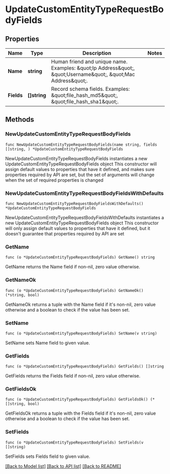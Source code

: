 # UpdateCustomEntityTypeRequestBodyFields

## Properties

Name | Type | Description | Notes
------------ | ------------- | ------------- | -------------
**Name** | **string** | Human friend and unique name. Examples: \&quot;Ip Address\&quot;, \&quot;Username\&quot;, \&quot;Mac Address\&quot;. | 
**Fields** | **[]string** | Record schema fields. Examples: \&quot;file_hash_md5\&quot;, \&quot;file_hash_sha1\&quot;. | 

## Methods

### NewUpdateCustomEntityTypeRequestBodyFields

`func NewUpdateCustomEntityTypeRequestBodyFields(name string, fields []string, ) *UpdateCustomEntityTypeRequestBodyFields`

NewUpdateCustomEntityTypeRequestBodyFields instantiates a new UpdateCustomEntityTypeRequestBodyFields object
This constructor will assign default values to properties that have it defined,
and makes sure properties required by API are set, but the set of arguments
will change when the set of required properties is changed

### NewUpdateCustomEntityTypeRequestBodyFieldsWithDefaults

`func NewUpdateCustomEntityTypeRequestBodyFieldsWithDefaults() *UpdateCustomEntityTypeRequestBodyFields`

NewUpdateCustomEntityTypeRequestBodyFieldsWithDefaults instantiates a new UpdateCustomEntityTypeRequestBodyFields object
This constructor will only assign default values to properties that have it defined,
but it doesn't guarantee that properties required by API are set

### GetName

`func (o *UpdateCustomEntityTypeRequestBodyFields) GetName() string`

GetName returns the Name field if non-nil, zero value otherwise.

### GetNameOk

`func (o *UpdateCustomEntityTypeRequestBodyFields) GetNameOk() (*string, bool)`

GetNameOk returns a tuple with the Name field if it's non-nil, zero value otherwise
and a boolean to check if the value has been set.

### SetName

`func (o *UpdateCustomEntityTypeRequestBodyFields) SetName(v string)`

SetName sets Name field to given value.


### GetFields

`func (o *UpdateCustomEntityTypeRequestBodyFields) GetFields() []string`

GetFields returns the Fields field if non-nil, zero value otherwise.

### GetFieldsOk

`func (o *UpdateCustomEntityTypeRequestBodyFields) GetFieldsOk() (*[]string, bool)`

GetFieldsOk returns a tuple with the Fields field if it's non-nil, zero value otherwise
and a boolean to check if the value has been set.

### SetFields

`func (o *UpdateCustomEntityTypeRequestBodyFields) SetFields(v []string)`

SetFields sets Fields field to given value.



[[Back to Model list]](../README.md#documentation-for-models) [[Back to API list]](../README.md#documentation-for-api-endpoints) [[Back to README]](../README.md)


